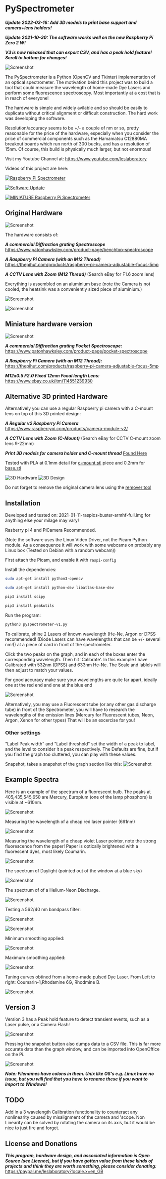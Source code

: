# PySpectrometer

***Update 2022-03-16: Add 3D models to print base support and camera+lens holders!***

***Update 2021-10-30: The software works well on the new Raspberry Pi Zero 2 W!***

***V3 is now released that can export CSV, and has a peak hold feature! Scroll to bottom for changes!***

![Screenshot](media/fluorescent.png)

The PySpectrometer is a Python (OpenCV and Tkinter) implementation of an optical spectrometer. The motivation beind this project was to build a tool that could measure the wavelength of home-made Dye Lasers and perform some fluorescence spectroscopy. Most importantly at a cost that is in reach of everyone!

The hardware is simple and widely avilable and so should be easily to duplicate without critical alignment or difficult construction. The hard work was developing the software.

Resolution/accuracy seems to be +/- a couple of nm or so, pretty reasonable for the price of the hardware, especially when you consider the price of commercial components such as the Hamamatsu C12880MA breakout boards which run north of 300 bucks, and has a resolution of 15nm. Of course, this build is physically much larger, but not enormous!


Visit my Youtube Channel at: https://www.youtube.com/leslaboratory

Videos of this project are here:

[![Raspberry Pi Spectrometer](https://img.youtube.com/vi/T_goVwwxKE4/0.jpg)](https://www.youtube.com/watch?v=T_goVwwxKE4 "Raspberry pi Spectrometer")

[![Software Update](https://img.youtube.com/vi/dm3woVQp8Xc/0.jpg)](https://www.youtube.com/watch?v=dm3woVQp8Xc "Software Update")

[![MINIATURE Raspberry Pi Spectrometer](https://img.youtube.com/vi/Tw3HJEhE2dI/0.jpg)](https://www.youtube.com/watch?v=Tw3HJEhE2dI "MINIATURE Raspberry pi Spectrometer")

## Original Hardware

![Screenshot](media/scope.png)

The hardware consists of: 

***A commercial Diffraction grating Spectroscope***
https://www.patonhawksley.com/product-page/benchtop-spectroscope

***A Raspberry Pi Camera (with an M12 Thread)***
https://thepihut.com/products/raspberry-pi-camera-adjustable-focus-5mp

***A CCTV Lens with Zoom (M12 Thread)*** 
(Search eBay for F1.6 zoom lens)

Everything is assembled on an aluminium base (note the Camera is not cooled, the heatsink was a conveniently sized piece of aluminium.)

![Screenshot](media/parts.png)

![Screenshot](media/pi.png)

## Miniature hardware version

![Screenshot](media/minispect.png)

***A commercial Diffraction grating Pocket Spectroscope:*** https://www.patonhawksley.com/product-page/pocket-spectroscope

***A Raspberry Pi Camera (with an M12 Thread):*** https://thepihut.com/products/raspberry-pi-camera-adjustable-focus-5mp

***M12x0.5 F2.0 Fixed 12mm Focal length Lens:*** https://www.ebay.co.uk/itm/114551239930

## Alternative 3D printed Hardware

Alternatively you can use a regular Raspberry pi camera with a C-mount lens on top of this 3D printed design:

***A Regular v2 Raspberry Pi Camera***
https://www.raspberrypi.com/products/camera-module-v2/

***A CCTV Lens with Zoom (C-Mount)*** 
(Search eBay for CCTV C-mount zoom lens 9-22mm)

***Print 3D models for camera holder and C-mount thread***
[Found Here](3Dmodels)

Tested with PLA at 0.1mm detail for [c-mount.stl](3Dmodels/c-mount.stl) piece and 0.2mm for [base.stl](3Dmodels/base.stl)

![3D Hardware](media/3dModelPhoto.png)
![3D Design](media/3dModel.png)

Do not forget to remove the original camera lens using the [remover tool](3Dmodels/lens-remover.stl)

## Installation

Developed and tested on: 2021-01-11-raspios-buster-armhf-full.img for anything else your milage may vary!

Rasberry pi 4 and PiCamera Recommended. 

(Note the software uses the Linux Video Driver, not the Picam Python module. As a consequence it will work with some webcams on probably any Linux box (Tested on Debian with a random webcam)) 

First attach the Picam, and enable it with `raspi-config`

Install the dependencies:

```bash
sudo apt-get install python3-opencv

sudo apt-get install python-dev libatlas-base-dev

pip3 install scipy

pip3 install peakutils
```

Run the program:

```bash
python3 pyspectrometer-v1.py
```


To calibrate, shine 2 Lasers of known wavelength (He-Ne, Argon or DPSS recommended! (Diode Lasers can have wavelengths that can be +/- several nm!)) at a piece of card in front of the spectrometer.

Click the two peaks on the graph, and in each of the boxes enter the corresponding wavelength. Then hit 'Calibrate'. In this example I have Calibrated with 532nm (DPSS) and 633nm He-Ne. The Scale and lablels will then adjust to match your values.

For good accuracy make sure your wavelengths are quite far apart, ideally one at the red end and one at the blue end

![Screenshot](media/calib.png)

Alternatively, you may use a Fluorescent tube (or any other gas discharge tube) in front of the Spectrometer, you will have to research the wavelengths of the emission lines (Mercury for Fluorescent tubes, Neon, Argon, Xenon for other types) That will be an excercise for you!


### Other settings

"Label Peak width" and "Label threshold" set the width of a peak to label, and the level to consider it a peak respectively. The Defaults are fine, but if you find the graph too cluttered, you can play with these values.

Snapshot, takes a snapshot of the graph section like this:
![Screenshot](media/spectrum-09-04-2021-15:19:27.jpg)


## Example Spectra

Here is an example of the spectrum of a fluorescent bulb. The peaks at 405,435,545,650 are Mercury, Europium (one of the lamp phosphors) is visible at ~610nm.

![Screenshot](media/fluorescent.png)

Measuring the wavelength of a cheap red laser pointer (661nm)

![Screenshot](media/pointer.png)

Measuring the wavelength of a cheap violet Laser pointer, note the strong fluorescence from the paper! Paper is optically brightened with a fluorescent dyes, most likely Coumarin.

![Screenshot](media/uv.png)

The spectrum of Daylight (pointed out of the window at a blue sky)

![Screenshot](media/daylight.png)


The spectrum of of a Helium-Neon Discharge.

![Screenshot](media/henespectrum.png)

Testing a 562/40 nm bandpass filter:

![Screenshot](media/562filterPhoto.png)

![Screenshot](media/562filter.png)

Minimum smoothing applied:

![Screenshot](media/maxres.png)

Maximum smoothing applied:

![Screenshot](media/maxsmooth.png)

Tuning curves obtined from a home-made pulsed Dye Laser.
From Left to right: Coumarin-1,Rhodamine 6G, Rhodmine B.

![Screenshot](media/tuning-curves.png)

## Version 3

Version 3 has a Peak hold feature to detect transient events, such as a Laser pulse, or a Camera Flash!

![Screenshot](media/v3.png)

Pressing the snapshot button also dumps data to a CSV file. This is far more accurate data than the graph window, and can be imported into OpenOffice on the Pi.

![Screenshot](media/csv.png)

***Note: Filenames have colons in them. Unix like OS's e.g. Linux have no issue, but you will find that you have to rename these if you want to import to Windows!***

## TODO

Add in a 3 wavelength Calibration functionality to counteract any nonlinearity caused by misalignment of the camera and 'scope. Non Linearity can be solved by rotating the camera on its axis, but it would be nice to just fire and forget.

## License and Donations

***This program, hardware design, and associated information is Open Source (see Licence), but if you have gotten value from these kinds of projects and think they are worth something, please consider donating:*** https://paypal.me/leslaboratory?locale.x=en_GB

